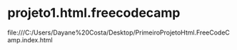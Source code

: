 # projeto1.html.freecodecamp
file:///C:/Users/Dayane%20Costa/Desktop/PrimeiroProjetoHtml.FreeCodeCamp.index.html


